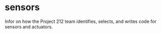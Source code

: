 # sensors
Infor on how the Project 212 team identifies, selects, and writes code for sensors and actuators.
